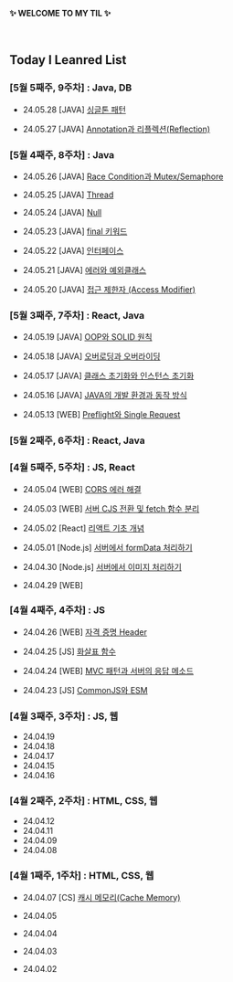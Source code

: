 **✨ WELCOME TO MY TIL ✨**

<br/>

## Today I Leanred List

### [5월 5째주, 9주차] : Java, DB

- 24.05.28 [JAVA] [싱글톤 패턴](https://github.com/yoouung/TIL-KCS/blob/main/May/2024-05-28.md)

- 24.05.27 [JAVA] [Annotation과 리플렉션(Reflection)](https://github.com/yoouung/TIL-KCS/blob/main/May/2024-05-27.md)

### [5월 4째주, 8주차] : Java

- 24.05.26 [JAVA] [Race Condition과 Mutex/Semaphore](https://github.com/yoouung/TIL-KCS/blob/main/May/2024-05-26.md)

- 24.05.25 [JAVA] [Thread](https://github.com/yoouung/TIL-KCS/blob/main/May/2024-05-25.md)

- 24.05.24 [JAVA] [Null](https://github.com/yoouung/TIL-KCS/blob/main/May/2024-05-24.md)

- 24.05.23 [JAVA] [final 키워드](https://github.com/yoouung/TIL-KCS/blob/main/May/2024-05-23.md)

- 24.05.22 [JAVA] [인터페이스](https://github.com/yoouung/TIL-KCS/blob/main/May/2024-05-22.md)

- 24.05.21 [JAVA] [에러와 예외클래스](https://github.com/yoouung/TIL-KCS/blob/main/May/2024-05-21.md)

- 24.05.20 [JAVA] [접근 제한자 (Access Modifier)](https://github.com/yoouung/TIL-KCS/blob/main/May/2024-05-20.md)

### [5월 3째주, 7주차] : React, Java

- 24.05.19 [JAVA] [OOP와 SOLID 원칙](https://github.com/yoouung/TIL-KCS/blob/main/May/2024-05-19.md)

- 24.05.18 [JAVA] [오버로딩과 오버라이딩](https://github.com/yoouung/TIL-KCS/blob/main/May/2024-05-18.md)

- 24.05.17 [JAVA] [클래스 초기화와 인스턴스 초기화](https://github.com/yoouung/TIL-KCS/blob/main/May/2024-05-17.md)

- 24.05.16 [JAVA] [JAVA의 개발 환경과 동작 방식](https://github.com/yoouung/TIL-KCS/blob/main/May/2024-05-16.md)

- 24.05.13 [WEB] [Preflight와 Single Request](https://github.com/yoouung/TIL-KCS/blob/main/May/2024-05-13.md)

### [5월 2째주, 6주차] : React, Java

### [4월 5째주, 5주차] : JS, React

- 24.05.04 [WEB] [CORS 에러 해결](https://github.com/yoouung/TIL-KCS/blob/main/May/2024-05-04.md)

- 24.05.03 [WEB] [서버 CJS 전환 및 fetch 함수 분리](https://github.com/yoouung/TIL-KCS/blob/main/May/2024-05-03.md)

- 24.05.02 [React] [리액트 기초 개념](https://github.com/yoouung/TIL-KCS/blob/main/May/2024-05-02.md)

- 24.05.01 [Node.js] [서버에서 formData 처리하기](https://github.com/yoouung/TIL-KCS/blob/main/May/2024-05-01.md)

- 24.04.30 [Node.js] [서버에서 이미지 처리하기](https://github.com/yoouung/TIL-KCS/blob/main/April/2024-04-30.md)

- 24.04.29 [WEB]

### [4월 4째주, 4주차] : JS

- 24.04.26 [WEB] [자격 증명 Header](https://github.com/yoouung/TIL-KCS/blob/main/April/2024-04-26.md)

- 24.04.25 [JS] [화살표 함수](https://github.com/yoouung/TIL-KCS/blob/main/April/2024-04-25.md)

- 24.04.24 [WEB] [MVC 패턴과 서버의 응답 메소드](https://github.com/yoouung/TIL-KCS/blob/main/April/2024-04-24.md)

- 24.04.23 [JS] [CommonJS와 ESM](https://github.com/yoouung/TIL-KCS/blob/main/April/2024-04-23.md)

### [4월 3째주, 3주차] : JS, 웹

- 24.04.19
- 24.04.18
- 24.04.17
- 24.04.15
- 24.04.16

### [4월 2째주, 2주차] : HTML, CSS, 웹

- 24.04.12
- 24.04.11
- 24.04.09
- 24.04.08

### [4월 1째주, 1주차] : HTML, CSS, 웹

- 24.04.07 [CS] [캐시 메모리(Cache Memory)](https://github.com/yoouung/TIL-KCS/blob/main/April/2024-04-07.md)

- 24.04.05
- 24.04.04
- 24.04.03
- 24.04.02
